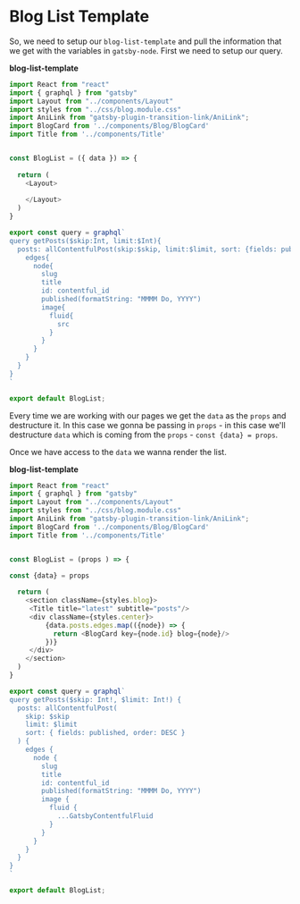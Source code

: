 # Blog List Template

So, we need to setup our `blog-list-template` and pull the information that we get with the variables in `gatsby-node`. First we need to setup our query. 

**blog-list-template**

```js
import React from "react"
import { graphql } from "gatsby"
import Layout from "../components/Layout"
import styles from "../css/blog.module.css"
import AniLink from "gatsby-plugin-transition-link/AniLink";
import BlogCard from '../components/Blog/BlogCard'
import Title from '../components/Title'


const BlogList = ({ data }) => {
 
  return (
    <Layout>
     
    </Layout>
  )
}

export const query = graphql`
query getPosts($skip:Int, limit:$Int){
  posts: allContentfulPost(skip:$skip, limit:$limit, sort: {fields: published, order: DESC}){
    edges{
      node{
        slug
        title
        id: contentful_id
        published(formatString: "MMMM Do, YYYY")
        image{
          fluid{
            src
          }
        }
      }
    }
  }
}
`

export default BlogList;
```

Every time we are working with our pages we get the `data` as the `props` and destructure it. In this case we gonna be passing in `props` - in this case we'll destructure `data` which is coming from the `props` - `const {data} = props`.

Once we have access to the `data` we wanna render the list. 

**blog-list-template**

```js
import React from "react"
import { graphql } from "gatsby"
import Layout from "../components/Layout"
import styles from "../css/blog.module.css"
import AniLink from "gatsby-plugin-transition-link/AniLink";
import BlogCard from '../components/Blog/BlogCard'
import Title from '../components/Title'


const BlogList = (props ) => {
 
const {data} = props

  return (
    <section className={styles.blog}>
     <Title title="latest" subtitle="posts"/>
     <div className={styles.center}>
         {data.posts.edges.map(({node}) => {
           return <BlogCard key={node.id} blog={node}/>
         })}
     </div>
    </section>
  )
}

export const query = graphql`
query getPosts($skip: Int!, $limit: Int!) {
  posts: allContentfulPost(
    skip: $skip
    limit: $limit
    sort: { fields: published, order: DESC }
  ) {
    edges {
      node {
        slug
        title
        id: contentful_id
        published(formatString: "MMMM Do, YYYY")
        image {
          fluid {
            ...GatsbyContentfulFluid
          }
        }
      }
    }
  }
}
`

export default BlogList;
```

